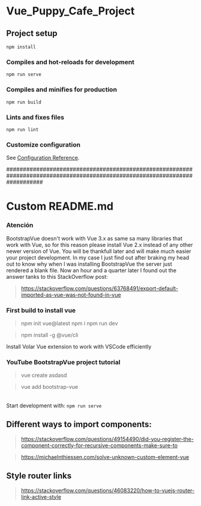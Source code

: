 # Vue_Puppy_Cafe_Project

## Project setup

```
npm install
```

### Compiles and hot-reloads for development

```
npm run serve
```

### Compiles and minifies for production

```
npm run build
```

### Lints and fixes files

```
npm run lint
```

### Customize configuration

See [Configuration Reference](https://cli.vuejs.org/config/).

###########################################################################################################################

# Custom README.md

### Atención

BootstrapVue doesn't work with Vue 3.x as same sa many libraries that work with Vue, so for this reason please install Vue 2.x instead of any other newer version of Vue. You will be thankfull later and will make much easier your project development. In my case I just find out after braking my head out to know why when I was installing BootstrapVue the server just rendered a blank file. Now an hour and a quarter later I found out the answer tanks to this StackOverflow post:

> https://stackoverflow.com/questions/63768491/export-default-imported-as-vue-was-not-found-in-vue

### First build to install vue

> npm init vue@latest
> npm i
> npm run dev

> npm install -g @vue/cli

Install Volar Vue extension to work with VSCode efficiently

### YouTube BootstrapVue project tutorial

> vue create <name proeject> asdasd

> vue add bootstrap-vue

######

Start development with: `npm run serve`

## Different ways to import components:

> https://stackoverflow.com/questions/49154490/did-you-register-the-component-correctly-for-recursive-components-make-sure-to

> https://michaelnthiessen.com/solve-unknown-custom-element-vue

## Style router links

> https://stackoverflow.com/questions/46083220/how-to-vuejs-router-link-active-style
